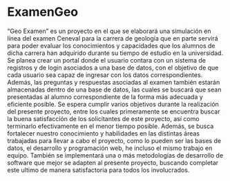 # ExamenGeo
“Geo Examen” es un proyecto en el que se elaborará una simulación en línea del examen Ceneval para la carrera de geología que en parte servirá para poder evaluar los conocimientos y capacidades que los alumnos de dicha carrera han adquirido durante su tiempo de estudio en la universidad.
Se planea crear un portal donde el usuario contara con un sistema de registros y de login asociados a una base de datos, con el objetivo de que cada usuario sea capaz de ingresar con los datos correspondientes. 
Además, las preguntas y respuestas asociadas al examen también estarán almacenadas dentro de una base de datos, las cuales se buscará que sean presentadas al alumno correspondiente de la forma más adecuada y eficiente posible.
Se espera cumplir varios objetivos durante la realización del presente proyecto, entre los cuales primeramente se encuentra buscar la buena satisfacción de los solicitantes de este proyecto, así como terminarlo efectivamente en el menor tiempo posible. Además, se busca fortalecer nuestro conocimiento y habilidades en las distintas áreas trabajadas para llevar a cabo el proyecto, como lo pueden ser las bases de datos, el desarrollo y programación web, he incluso el mismo trabajo en equipo. También se implementará una o más metodologías de desarrollo de software que mejor se adapten al presente proyecto, buscando completar este ultimo de manera satisfactoria para todos los involucrados. 
